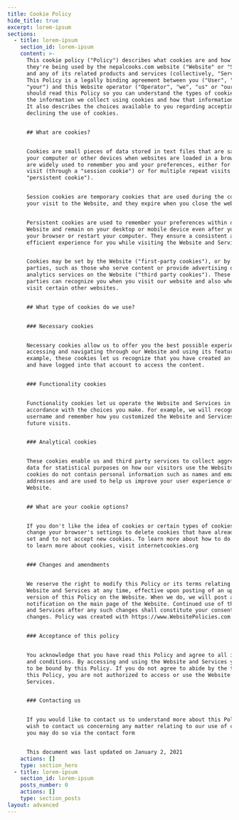 ```yaml
---
title: Cookie Policy
hide_title: true
excerpt: lorem-ipsum
sections:
  - title: lorem-ipsum
    section_id: lorem-ipsum
    content: >-
      This cookie policy ("Policy") describes what cookies are and how and
      they're being used by the nepalcooks.com website ("Website" or "Service")
      and any of its related products and services (collectively, "Services").
      This Policy is a legally binding agreement between you ("User", "you" or
      "your") and this Website operator ("Operator", "we", "us" or "our"). You
      should read this Policy so you can understand the types of cookies we use,
      the information we collect using cookies and how that information is used.
      It also describes the choices available to you regarding accepting or
      declining the use of cookies.


      ## What are cookies?


      Cookies are small pieces of data stored in text files that are saved on
      your computer or other devices when websites are loaded in a browser. They
      are widely used to remember you and your preferences, either for a single
      visit (through a "session cookie") or for multiple repeat visits (using a
      "persistent cookie").


      Session cookies are temporary cookies that are used during the course of
      your visit to the Website, and they expire when you close the web browser.


      Persistent cookies are used to remember your preferences within our
      Website and remain on your desktop or mobile device even after you close
      your browser or restart your computer. They ensure a consistent and
      efficient experience for you while visiting the Website and Services.


      Cookies may be set by the Website ("first-party cookies"), or by third
      parties, such as those who serve content or provide advertising or
      analytics services on the Website ("third party cookies"). These third
      parties can recognize you when you visit our website and also when you
      visit certain other websites.


      ## What type of cookies do we use?


      ### Necessary cookies


      Necessary cookies allow us to offer you the best possible experience when
      accessing and navigating through our Website and using its features. For
      example, these cookies let us recognize that you have created an account
      and have logged into that account to access the content.


      ### Functionality cookies


      Functionality cookies let us operate the Website and Services in
      accordance with the choices you make. For example, we will recognize your
      username and remember how you customized the Website and Services during
      future visits.


      ### Analytical cookies


      These cookies enable us and third party services to collect aggregated
      data for statistical purposes on how our visitors use the Website. These
      cookies do not contain personal information such as names and email
      addresses and are used to help us improve your user experience of the
      Website.


      ## What are your cookie options?


      If you don't like the idea of cookies or certain types of cookies, you can
      change your browser's settings to delete cookies that have already been
      set and to not accept new cookies. To learn more about how to do this or
      to learn more about cookies, visit internetcookies.org


      ### Changes and amendments


      We reserve the right to modify this Policy or its terms relating to the
      Website and Services at any time, effective upon posting of an updated
      version of this Policy on the Website. When we do, we will post a
      notification on the main page of the Website. Continued use of the Website
      and Services after any such changes shall constitute your consent to such
      changes. Policy was created with https://www.WebsitePolicies.com


      ### Acceptance of this policy


      You acknowledge that you have read this Policy and agree to all its terms
      and conditions. By accessing and using the Website and Services you agree
      to be bound by this Policy. If you do not agree to abide by the terms of
      this Policy, you are not authorized to access or use the Website and
      Services.


      ### Contacting us


      If you would like to contact us to understand more about this Policy or
      wish to contact us concerning any matter relating to our use of cookies,
      you may do so via the contact form


      This document was last updated on January 2, 2021
    actions: []
    type: section_hero
  - title: lorem-ipsum
    section_id: lorem-ipsum
    posts_number: 0
    actions: []
    type: section_posts
layout: advanced
---
```

